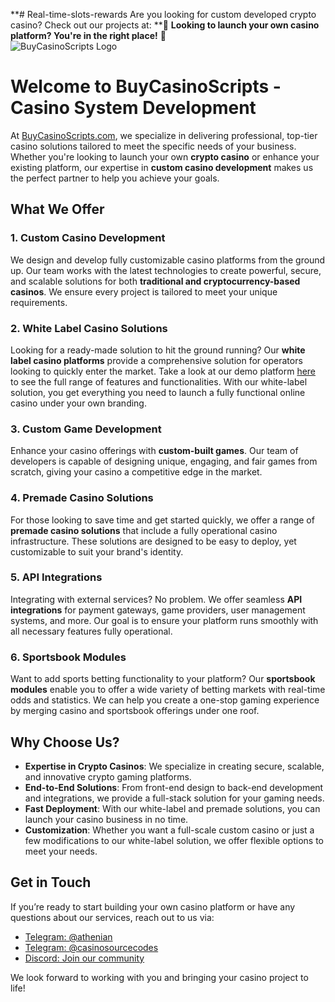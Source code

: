 **# Real-time-slots-rewards
Are you looking for custom developed crypto casino? Check out our projects at:
**🚨 **Looking to launch your own casino platform? You're in the right place!** 🚨  
![BuyCasinoScripts Logo](https://buycasinoscripts.com/wp-content/uploads/2024/03/Frame-588-1024x127.png)

# Welcome to BuyCasinoScripts - Casino System Development

At [BuyCasinoScripts.com](https://buycasinoscripts.com), we specialize in delivering professional, top-tier casino solutions tailored to meet the specific needs of your business. Whether you're looking to launch your own **crypto casino** or enhance your existing platform, our expertise in **custom casino development** makes us the perfect partner to help you achieve your goals.

## What We Offer

### 1. Custom Casino Development
We design and develop fully customizable casino platforms from the ground up. Our team works with the latest technologies to create powerful, secure, and scalable solutions for both **traditional and cryptocurrency-based casinos**. We ensure every project is tailored to meet your unique requirements.

### 2. White Label Casino Solutions
Looking for a ready-made solution to hit the ground running? Our **white label casino platforms** provide a comprehensive solution for operators looking to quickly enter the market. Take a look at our demo platform [here](https://casino.democasino.click/) to see the full range of features and functionalities. With our white-label solution, you get everything you need to launch a fully functional online casino under your own branding.

### 3. Custom Game Development
Enhance your casino offerings with **custom-built games**. Our team of developers is capable of designing unique, engaging, and fair games from scratch, giving your casino a competitive edge in the market.

### 4. Premade Casino Solutions
For those looking to save time and get started quickly, we offer a range of **premade casino solutions** that include a fully operational casino infrastructure. These solutions are designed to be easy to deploy, yet customizable to suit your brand's identity.

### 5. API Integrations
Integrating with external services? No problem. We offer seamless **API integrations** for payment gateways, game providers, user management systems, and more. Our goal is to ensure your platform runs smoothly with all necessary features fully operational.

### 6. Sportsbook Modules
Want to add sports betting functionality to your platform? Our **sportsbook modules** enable you to offer a wide variety of betting markets with real-time odds and statistics. We can help you create a one-stop gaming experience by merging casino and sportsbook offerings under one roof.

## Why Choose Us?
- **Expertise in Crypto Casinos**: We specialize in creating secure, scalable, and innovative crypto gaming platforms.
- **End-to-End Solutions**: From front-end design to back-end development and integrations, we provide a full-stack solution for your gaming needs.
- **Fast Deployment**: With our white-label and premade solutions, you can launch your casino business in no time.
- **Customization**: Whether you want a full-scale custom casino or just a few modifications to our white-label solution, we offer flexible options to meet your needs.

## Get in Touch
If you’re ready to start building your own casino platform or have any questions about our services, reach out to us via:
- [Telegram: @athenian](https://t.me/athenian)
- [Telegram: @casinosourcecodes](https://t.me/casinosourcecodes)
- [Discord: Join our community](https://discord.gg/cryptocasino)

We look forward to working with you and bringing your casino project to life!
